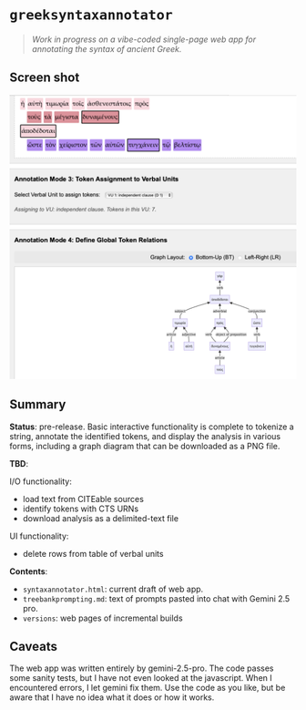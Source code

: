 # `greeksyntaxannotator`

> *Work in progress on a vibe-coded single-page web app for annotating the syntax of ancient Greek.*


## Screen shot

![Screen shot](./annotator.png)


## Summary

**Status**: pre-release. Basic interactive functionality is complete to tokenize a string, annotate the identified tokens, and display the analysis in various forms, including a graph diagram that can be downloaded as a PNG file.

**TBD**:


I/O functionality:

- load text from CITEable sources
- identify tokens with CTS URNs
- download analysis as a delimited-text file

UI functionality:

- delete rows from table of verbal units

**Contents**:

- `syntaxannotator.html`: current draft of web app.
- `treebankprompting.md`: text of prompts pasted into chat with Gemini 2.5 pro.
- `versions`: web pages of incremental builds

## Caveats

The web app was written entirely by gemini-2.5-pro. The code passes some sanity tests, but I have not even looked at the javascript. When I encountered errors, I let gemini fix them. Use the code as you like, but be aware that I have no idea what it does or how it works.